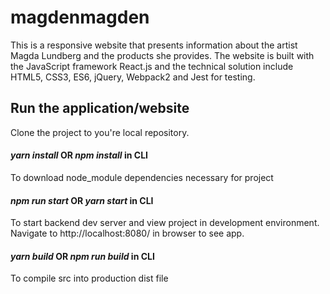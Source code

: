 # magdenmagden
This is a responsive website that presents information about the artist Magda Lundberg and the products she provides. The website is built with the JavaScript framework React.js and the technical solution include HTML5, CSS3, ES6, jQuery, Webpack2 and Jest for testing.

## Run the application/website
Clone the project to you're local repository.

#### *yarn install* OR *npm install* in CLI
To download node_module dependencies necessary for project

#### *npm run start* OR *yarn start* in CLI
To start backend dev server and view project in development environment. Navigate to http://localhost:8080/ in browser to see app.

#### *yarn build* OR *npm run build* in CLI
To compile src into production dist file
